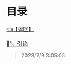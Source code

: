 # 目录  


[👈【返回】](/--目录--/--目录--root.md)  


[📁1、引论](/--目录--/编译原理/1、引论/--目录--1、引论)  







> 2023/7/9 3:05:05
